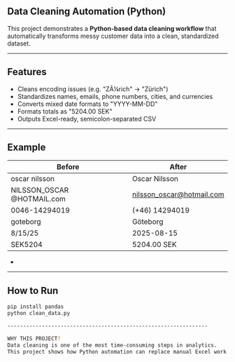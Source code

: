 ## Data Cleaning Automation (Python)

This project demonstrates a **Python-based data cleaning workflow** that automatically transforms messy customer data into a clean, standardized dataset.

----------------------------------------------------------------

## Features
- Cleans encoding issues (e.g. "ZÃ¼rich" → "Zürich")
- Standardizes names, emails, phone numbers, cities, and currencies
- Converts mixed date formats to "YYYY-MM-DD"
- Formats totals as "5204.00 SEK"
- Outputs Excel-ready, semicolon-separated CSV

----------------------------------------------------------------

## Example

| **Before**                  | **After**                  |
|-----------------------------|----------------------------|
| oscar nilsson               | Oscar Nilsson              |
| NILSSON_OSCAR @HOTMAIL.com  | nilsson_oscar@hotmail.com  |
| 0046-14294019               | (+46) 14294019             |
| goteborg                    | Göteborg                   |
| 8/15/25                     | 2025-08-15                 |
| SEK5204                     | 5204.00 SEK                |
-

----------------------------------------------------------------

## How to Run
```bash
pip install pandas
python clean_data.py

----------------------------------------------------------------

WHY THIS PROJECT?
Data cleaning is one of the most time-consuming steps in analytics.
This project shows how Python automation can replace manual Excel work and ensure consistent, high-quality datasets for analysis or dashboards.
